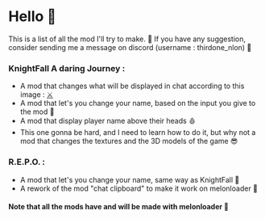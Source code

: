 # Hello 👋
This is a list of all the mod I'll try to make. 🌹
If you have any suggestion, consider sending me a message on discord (username : thirdone_nlon) 🧂

### KnightFall A daring Journey :
- A mod that changes what will be displayed in chat according to this image : 
[⚔️](https://github.com/NemisFR/The-ideas/blob/main/6081a6915df7f%20(1).png)
- A mod that let's you change your name, based on the input you give to the mod 🥷
- A mod that display player name above their heads 🩸
- This one gonna be hard, and I need to learn how to do it, but why not a mod that changes the textures and the 3D models of the game 😎
  
### R.E.P.O. :
- A mod that let's you change your name, same way as KnightFall 🥷
- A rework of the mod "chat clipboard" to make it work on melonloader 📎


#### Note that all the mods have and will be made with melonloader 🍉
